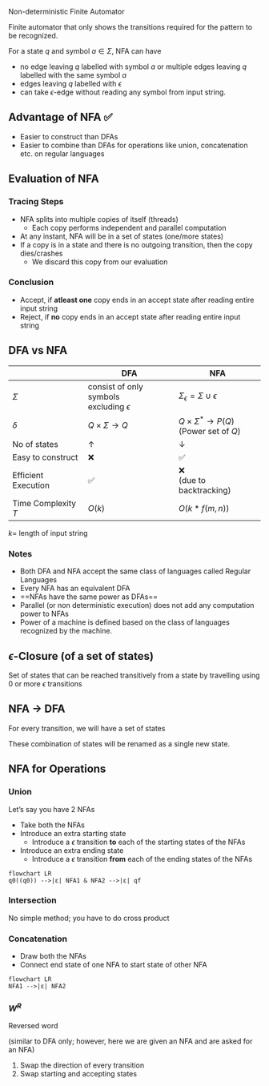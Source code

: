 Non-deterministic Finite Automator

Finite automator that only shows the transitions required for the pattern to be recognized.

For a state $q$ and symbol $a \in \Sigma$, NFA can have

- no edge leaving $q$ labelled with symbol $a$
  or
  multiple edges leaving $q$ labelled with the same symbol $a$
- edges leaving $q$ labelled with $\epsilon$
- can take $\epsilon$-edge without reading any symbol from input string.

## Advantage of NFA ✅

- Easier to construct than DFAs
- Easier to combine than DFAs for operations like union, concatenation etc. on regular languages

## Evaluation of NFA

### Tracing Steps

- NFA splits into multiple copies of itself (threads)
    - Each copy performs independent and parallel computation
- At any instant, NFA will be in a set of states (one/more states)
- If a copy is in a state and there is no outgoing transition, then the copy dies/crashes
    - We discard this copy from our evaluation

### Conclusion

- Accept, if **atleast one** copy ends in an accept state after reading entire input string
- Reject, if **no** copy ends in an accept state after reading entire input string

## DFA vs NFA

|                     | DFA                                               | NFA                                                  |
| ------------------- | ------------------------------------------------- | ---------------------------------------------------- |
| $\Sigma$            | consist of only symbols<br />excluding $\epsilon$ | $\Sigma_\epsilon = \Sigma \cup \epsilon$             |
| $\delta$            | $Q \times \Sigma \to Q$                           | $Q \times \Sigma^* \to P(Q)$<br />(Power set of $Q$) |
| No of states        | $\uparrow$                                        | $\downarrow$                                         |
| Easy to construct   | ❌                                                 | ✅                                                    |
| Efficient Execution | ✅                                                 | ❌<br />(due to backtracking)                         |
| Time Complexity $T$ | $O(k)$                                            | $O\Big(k*f(m, n)\Big)$                               |

$k =$ length of input string

### Notes

- Both DFA and NFA accept the same class of languages called Regular Languages
- Every NFA has an equivalent DFA
- ==NFAs have the same power as DFAs==
- Parallel (or non deterministic execution) does not add any computation power to NFAs
- Power of a machine is defined based on the class of languages recognized by the machine.

## $\epsilon$-Closure (of a set of states)

Set of states that can be reached transitively from a state by travelling using 0 or more $\epsilon$ transitions

## NFA $\to$ DFA

For every transition, we will have a set of states

These combination of states will be renamed as a single new state.

## NFA for Operations

### Union

Let’s say you have 2 NFAs

- Take both the NFAs
- Introduce an extra starting state
    - Introduce a $\epsilon$ transition **to** each of the starting states of the NFAs
- Introduce an extra ending state
    - Introduce a $\epsilon$ transition **from** each of the ending states of the NFAs

```mermaid
flowchart LR
q0((q0)) -->|ε| NFA1 & NFA2 -->|ε| qf
```

### Intersection

No simple method; you have to do cross product

### Concatenation

- Draw both the NFAs
- Connect end state of one NFA to start state of other NFA

```mermaid
flowchart LR
NFA1 -->|ε| NFA2
```

### $W^R$

Reversed word

(similar to DFA only; however, here we are given an NFA and are asked for an NFA)

1. Swap the direction of every transition
2. Swap starting and accepting states
